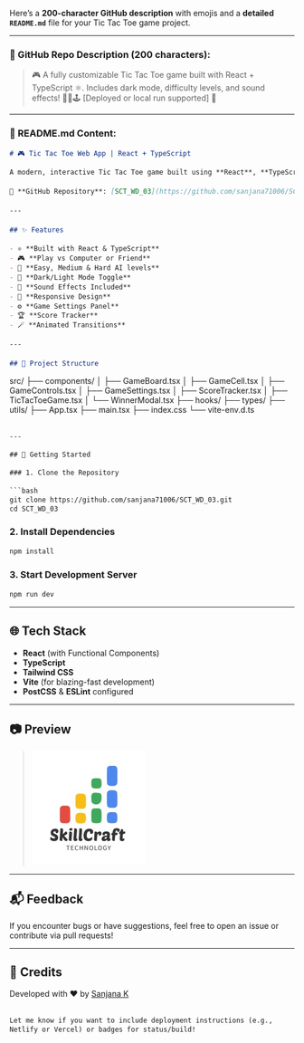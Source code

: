 Here’s a **200-character GitHub description** with emojis and a **detailed `README.md`** file for your Tic Tac Toe game project.

---

### 🔹 GitHub Repo Description (200 characters):

> 🎮 A fully customizable Tic Tac Toe game built with React + TypeScript ⚛️. Includes dark mode, difficulty levels, and sound effects! 👩‍💻🕹️ \[Deployed or local run supported] 🚀

---

### 📄 README.md Content:

```markdown
# 🎮 Tic Tac Toe Web App | React + TypeScript

A modern, interactive Tic Tac Toe game built using **React**, **TypeScript**, and **Tailwind CSS**. Play against the computer or a friend, customize settings, switch between light/dark modes, and enjoy smooth transitions and responsive design!

🔗 **GitHub Repository**: [SCT_WD_03](https://github.com/sanjana71006/SCT_WD_03)

---

## ✨ Features

- ⚛️ **Built with React & TypeScript**
- 🎮 **Play vs Computer or Friend**
- 🤖 **Easy, Medium & Hard AI levels**
- 🎨 **Dark/Light Mode Toggle**
- 🎵 **Sound Effects Included**
- 📱 **Responsive Design**
- ⚙️ **Game Settings Panel**
- 🏆 **Score Tracker**
- 🪄 **Animated Transitions**

---

## 📁 Project Structure

```

src/
├── components/
│   ├── GameBoard.tsx
│   ├── GameCell.tsx
│   ├── GameControls.tsx
│   ├── GameSettings.tsx
│   ├── ScoreTracker.tsx
│   ├── TicTacToeGame.tsx
│   └── WinnerModal.tsx
├── hooks/
├── types/
├── utils/
├── App.tsx
├── main.tsx
├── index.css
└── vite-env.d.ts

````

---

## 🚀 Getting Started

### 1. Clone the Repository

```bash
git clone https://github.com/sanjana71006/SCT_WD_03.git
cd SCT_WD_03
````

### 2. Install Dependencies

```bash
npm install
```

### 3. Start Development Server

```bash
npm run dev
```

---

## 🌐 Tech Stack

* **React** (with Functional Components)
* **TypeScript**
* **Tailwind CSS**
* **Vite** (for blazing-fast development)
* **PostCSS** & **ESLint** configured

---

## 📷 Preview

> ![Game Preview](./skillcraft.jpeg)

---

## 📬 Feedback

If you encounter bugs or have suggestions, feel free to open an issue or contribute via pull requests!

---

## 🧠 Credits

Developed with ❤️ by [Sanjana K](https://github.com/sanjana71006)

```

Let me know if you want to include deployment instructions (e.g., Netlify or Vercel) or badges for status/build!
```
